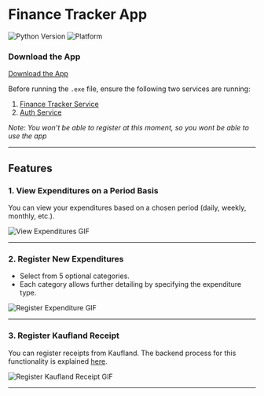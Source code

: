 # Finance Tracker App

![Python Version](https://img.shields.io/badge/python-3.12%2B-blue)
![Platform](https://img.shields.io/badge/platform-windows-blue)

### Download the App
[Download the App](https://drive.google.com/drive/folders/18huhLfpxU_VEmJzkd0kpXBy49ZQxqWDo?usp=sharing)

Before running the `.exe` file, ensure the following two services are running:
1. [Finance Tracker Service](https://github.com/Alpha-Finance-Tracker/Finance-Tracker-Service)
2. [Auth Service](https://github.com/Alpha-Finance-Tracker/Auth-Service)

*Note: You won’t be able to register at this moment, so you wont be able to use the app*

---

## Features

### 1. View Expenditures on a Period Basis
You can view your expenditures based on a chosen period (daily, weekly, monthly, etc.).

![View Expenditures GIF](https://s2.ezgif.com/tmp/ezgif-2-9705b75194.gif)

---

### 2. Register New Expenditures
- Select from 5 optional categories.
- Each category allows further detailing by specifying the expenditure type.

![Register Expenditure GIF](https://s7.ezgif.com/tmp/ezgif-7-ffc0b36f63.gif)

---

### 3. Register Kaufland Receipt
You can register receipts from Kaufland. The backend process for this functionality is explained [here](https://github.com/Alpha-Finance-Tracker/Finance-Tracker-Service?tab=readme-ov-file#1-register-kaufland-receipt).

![Register Kaufland Receipt GIF](https://s2.ezgif.com/tmp/ezgif-2-0624d5c1e7.gif)

---

